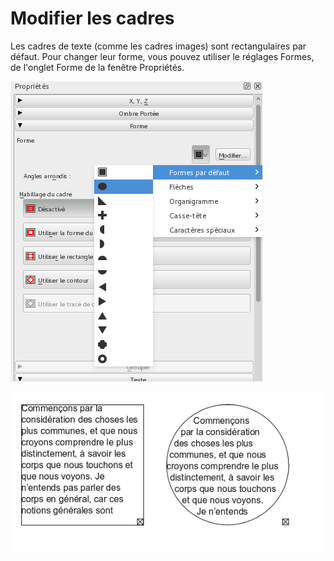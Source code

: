 # Modifier les cadres

Les cadres de texte (comme les cadres images) sont rectangulaires par défaut. Pour changer leur forme, vous pouvez utiliser le réglages Formes, de l'onglet Forme de la fenêtre Propriétés.

![](frames-modify/select-shape-fr.png)

![](frames-modify/oval-text-fr.png)
